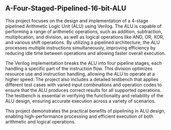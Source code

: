 ## A-Four-Staged-Pipelined-16-bit-ALU

This project focuses on the design and implementation of a 4-stage pipelined Arithmetic Logic Unit (ALU) using Verilog. The ALU is capable of performing a range of arithmetic operations, such as addition, subtraction, multiplication, and division, as well as logical operations like AND, OR, XOR, and various shift operations. By utilizing a pipelined architecture, the ALU processes multiple instructions simultaneously, improving efficiency by reducing idle time between operations and allowing faster overall execution. 

The Verilog implementation breaks the ALU into four pipeline stages, each handling a specific part of the instruction flow. This division optimizes resource use and instruction handling, allowing the ALU to operate at a higher speed. The project also includes a detailed testbench that applies different test cases with varied input combinations and operation codes to ensure that the ALU produces correct results for all supported operations. The testbench is essential in verifying the functionality and reliability of the ALU design, ensuring accurate execution across a variety of scenarios.

This project demonstrates the practical benefits of pipelining in ALU design, enabling high-performance processing and efficient execution of both arithmetic and logical operations.



